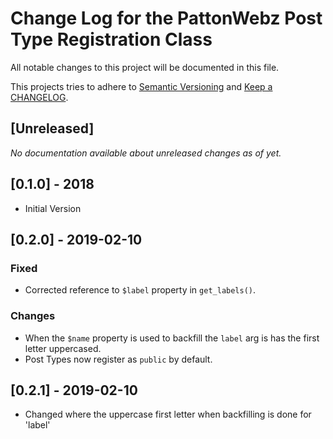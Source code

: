 # Change Log for the PattonWebz Post Type Registration Class

All notable changes to this project will be documented in this file.

This projects tries to adhere to [Semantic Versioning](https://semver.org/) and [Keep a CHANGELOG](https://keepachangelog.com/).

## [Unreleased]

_No documentation available about unreleased changes as of yet._

## [0.1.0] - 2018

- Initial Version

## [0.2.0] - 2019-02-10

### Fixed

- Corrected reference to `$label` property in `get_labels()`.

### Changes

- When the `$name` property is used to backfill the `label` arg is has the first letter uppercased.
- Post Types now register as `public` by default.

## [0.2.1] - 2019-02-10

- Changed where the uppercase first letter when backfilling is done for 'label'
